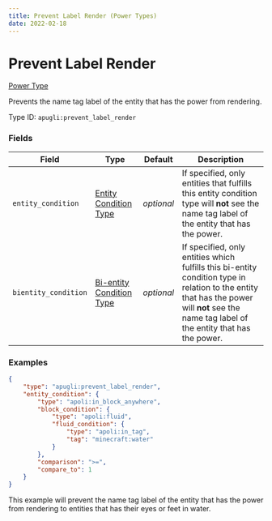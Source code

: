 ```yaml
---
title: Prevent Label Render (Power Types)
date: 2022-02-18
---
```


# Prevent Label Render

[Power Type](../power_types.md)

Prevents the name tag label of the entity that has the power from rendering.

Type ID: `apugli:prevent_label_render`


### Fields

Field | Type | Default | Description
------|------|---------|------------
`entity_condition` | [Entity Condition Type](https://origins.readthedocs.io/en/latest/types/entity_condition_types) | *optional* | If specified, only entities that fulfills this entity condition type will **not** see the name tag label of the entity that has the power.
`bientity_condition` | [Bi-entity Condition Type](https://origins.readthedocs.io/en/latest/types/bientity_condition_types) | *optional* | If specified, only entities which fulfills this bi-entity condition type in relation to the entity that has the power will **not** see the name tag label of the entity that has the power.


### Examples

```json
{
    "type": "apugli:prevent_label_render",
    "entity_condition": {
        "type": "apoli:in_block_anywhere",
        "block_condition": {
            "type": "apoli:fluid",
            "fluid_condition": {
                "type": "apoli:in_tag",
                "tag": "minecraft:water"
            }
        },
        "comparison": ">=",
        "compare_to": 1
    }
}
```

This example will prevent the name tag label of the entity that has the power from rendering to entities that has their eyes or feet in water.
